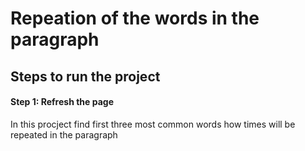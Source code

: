 
# Repeation of the words in the paragraph

## Steps to run the project 

#### Step 1: Refresh the page

In this procject find first three most common words how times will be repeated in the paragraph

